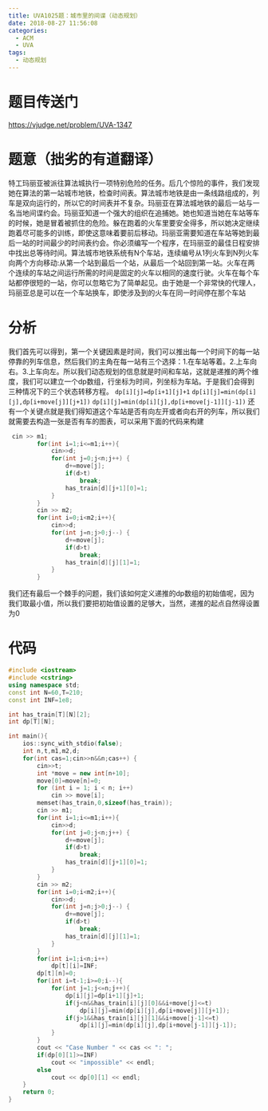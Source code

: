 ```yaml
---
title: UVA1025题：城市里的间谍（动态规划）
date: 2018-08-27 11:56:08
categories:
  - ACM
  - UVA
tags:
  - 动态规划
---
```

# 题目传送门
https://vjudge.net/problem/UVA-1347
# 题意（拙劣的有道翻译）
特工玛丽亚被派往算法城执行一项特别危险的任务。后几个惊险的事件，我们发现她在算法的第一站城市地铁，检查时间表。算法城市地铁是由一条线路组成的，列车是双向运行的，所以它的时间表并不复杂。玛丽亚在算法城地铁的最后一站与一名当地间谍约会。玛丽亚知道一个强大的组织在追捕她。她也知道当她在车站等车的时候，她是冒着被抓住的危险。躲在跑着的火车里要安全得多，所以她决定继续跑着尽可能多的训练，即使这意味着要前后移动。玛丽亚需要知道在车站等她到最后一站的时间最少的时间表约会。你必须编写一个程序，在玛丽亚的最佳日程安排中找出总等待时间。算法城市地铁系统有N个车站，连续编号从1列火车到N列火车向两个方向移动:从第一个站到最后一个站，从最后一个站回到第一站。火车在两个连续的车站之间运行所需的时间是固定的火车以相同的速度行驶。火车在每个车站都停很短的一站，你可以忽略它为了简单起见。由于她是一个非常快的代理人，玛丽亚总是可以在一个车站换车，即使涉及到的火车在同一时间停在那个车站
# 分析
我们首先可以得到，第一个关键因素是时间，我们可以推出每一个时间下的每一站停靠的列车信息，然后我们的主角在每一站有三个选择：1.在车站等着。2.上车向右。3.上车向左。所以我们动态规划的信息就是时间和车站，这就是递推的两个维度，我们可以建立一个dp数组，行坐标为时间，列坐标为车站。于是我们会得到三种情况下的三个状态转移方程。
`dp[i][j]=dp[i+1][j]+1`
`dp[i][j]=min(dp[i][j],dp[i+move[j]][j+1])`
`dp[i][j]=min(dp[i][j],dp[i+move[j-1]][j-1])`
还有一个关键点就是我们得知道这个车站是否有向左开或者向右开的列车，所以我们就需要去构造一张是否有车的图表，可以采用下面的代码来构建
```cpp
 cin >> m1;
        for(int i=1;i<=m1;i++){
            cin>>d;
            for(int j=0;j<n;j++) {
                d+=move[j];
                if(d>t)
                    break;
                has_train[d][j+1][0]=1;
            }
        }
        cin >> m2;
        for(int i=0;i<m2;i++){
            cin>>d;
            for(int j=n;j>0;j--) {
                d+=move[j];
                if(d>t)
                    break;
                has_train[d][j][1]=1;
            }
        }
```
我们还有最后一个棘手的问题，我们该如何定义递推的dp数组的初始值呢，因为我们取最小值，所以我们要把初始值设置的足够大，当然，递推的起点自然得设置为0
# 代码
```cpp
#include <iostream>
#include <cstring>
using namespace std;
const int N=60,T=210;
const int INF=1e8;

int has_train[T][N][2];
int dp[T][N];

int main(){
    ios::sync_with_stdio(false);
    int n,t,m1,m2,d;
    for(int cas=1;cin>>n&&n;cas++) {
        cin>>t;
        int *move = new int[n+10];
        move[0]=move[n]=0;
        for (int i = 1; i < n; i++)
            cin >> move[i];
        memset(has_train,0,sizeof(has_train));
        cin >> m1;
        for(int i=1;i<=m1;i++){
            cin>>d;
            for(int j=0;j<n;j++) {
                d+=move[j];
                if(d>t)
                    break;
                has_train[d][j+1][0]=1;
            }
        }
        cin >> m2;
        for(int i=0;i<m2;i++){
            cin>>d;
            for(int j=n;j>0;j--) {
                d+=move[j];
                if(d>t)
                    break;
                has_train[d][j][1]=1;
            }
        }
        for(int i=1;i<n;i++)
            dp[t][i]=INF;
        dp[t][n]=0;
        for(int i=t-1;i>=0;i--){
            for(int j=1;j<=n;j++){
                dp[i][j]=dp[i+1][j]+1;
                if(j<n&&has_train[i][j][0]&&i+move[j]<=t)
                    dp[i][j]=min(dp[i][j],dp[i+move[j]][j+1]);
                if(j>1&&has_train[i][j][1]&&i+move[j-1]<=t)
                    dp[i][j]=min(dp[i][j],dp[i+move[j-1]][j-1]);
            }
        }
        cout << "Case Number " << cas << ": ";
        if(dp[0][1]>=INF)
            cout << "impossible" << endl;
        else
            cout << dp[0][1] << endl;
    }
    return 0;
}
```